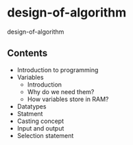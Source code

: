 # design-of-algorithm
design-of-algorithm


## Contents

- Introduction to programming
- Variables
  - Introduction
  - Why do we need them?
  - How variables store in RAM?
- Datatypes
- Statment 
- Casting concept
- Input and output
- Selection statement

